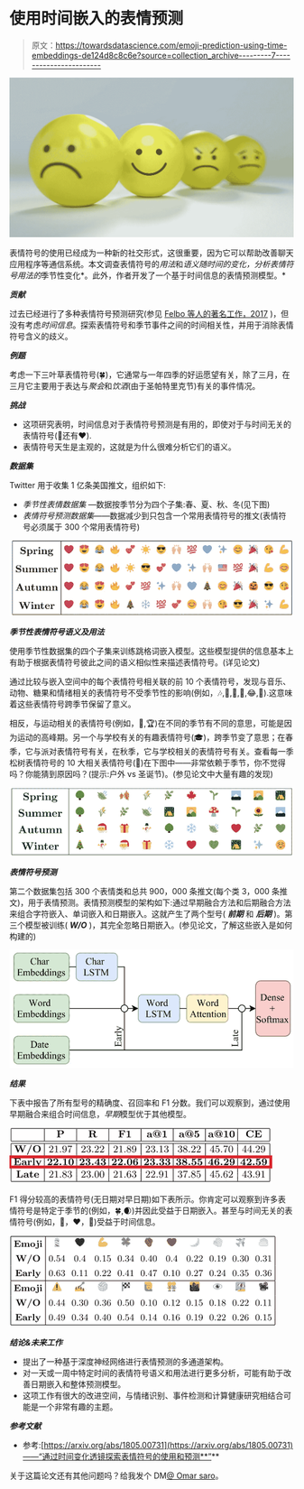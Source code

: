 # 使用时间嵌入的表情预测

> 原文：<https://towardsdatascience.com/emoji-prediction-using-time-embeddings-de124d8c8c6e?source=collection_archive---------7----------------------->

![](img/04b036a939dc119a6824d24a1441a8a7.png)

表情符号的使用已经成为一种新的社交形式，这很重要，因为它可以帮助改善聊天应用程序等通信系统。本文调查表情符号的*用法*和*语义随时间的变化，分析表情符号用法的*季节性变化*。此外，作者开发了一个基于时间信息的表情预测模型。*

***贡献***

过去已经进行了多种表情符号预测研究(参见 [Felbo 等人的著名工作，2017](https://arxiv.org/abs/1708.00524) )，但没有考虑*时间信息*。探索表情符号和季节事件之间的时间相关性，并用于消除表情符号含义的歧义。

***例题***

考虑一下三叶草表情符号(🍀)，它通常与一年四季的好运愿望有关，除了三月，在三月它主要用于表达与*聚会*和*饮酒*(由于圣帕特里克节)有关的事件情况。

***挑战***

*   这项研究表明，时间信息对于表情符号预测是有用的，即使对于与时间无关的表情符号(💪还有❤️).
*   表情符号天生是主观的，这就是为什么很难分析它们的语义。

***数据集***

Twitter 用于收集 1 亿条美国推文，组织如下:

*   *季节性表情数据集* —数据按季节分为四个子集:春、夏、秋、冬(见下图)
*   *表情符号预测数据集*——数据减少到只包含一个常用表情符号的推文(表情符号必须属于 300 个常用表情符号)

![](img/1256198f6f530eff543d7e7a86d30ecb.png)

***季节性表情符号语义及用法***

使用季节性数据集的四个子集来训练跳格词嵌入模型。这些模型提供的信息基本上有助于根据表情符号彼此之间的语义相似性来描述表情符号。(详见论文)

通过比较与嵌入空间中的每个表情符号相关联的前 10 个表情符号，发现与音乐、动物、糖果和情绪相关的表情符号不受季节性的影响(例如，🎶,🎼,🍦,🐠,😂,🎸).这意味着这些表情符号跨季节保留了意义。

相反，与运动相关的表情符号(例如，🏀,🏆)在不同的季节有不同的意思，可能是因为运动的高峰期。另一个与学校有关的有趣表情符号(🎓)，跨季节变了意思；在春季，它与派对表情符号有关，在秋季，它与学校相关的表情符号有关。查看每一季松树表情符号的 10 大相关表情符号(🌲)在下图中——非常依赖于季节，你不觉得吗？你能猜到原因吗？(提示:户外 vs 圣诞节)。(参见论文中大量有趣的发现)

![](img/7d8a8db2bca4ca91aeefa39d1d05ba6f.png)

***表情符号预测***

第二个数据集包括 300 个表情类和总共 900，000 条推文(每个类 3，000 条推文)，用于表情预测。表情预测模型的架构如下:通过早期融合方法和后期融合方法来组合字符嵌入、单词嵌入和日期嵌入。这就产生了两个型号( ***前期*** 和 ***后期*** )。第三个模型被训练( ***W/O*** )，其完全忽略日期嵌入。(参见论文，了解这些嵌入是如何构建的)

![](img/6d17beba6e83692f7ff21585d7b94ada.png)

***结果***

下表中报告了所有型号的精确度、召回率和 F1 分数。我们可以观察到，通过使用早期融合来组合时间信息，*早期*模型优于其他模型。

![](img/72aa821c6fc81b2bd7ed932efe9d5fcf.png)

F1 得分较高的表情符号(无日期对早日期)如下表所示。你肯定可以观察到许多表情符号是特定于季节的(例如，🍀,🌒)并因此受益于日期嵌入。甚至与时间无关的表情符号(例如，🖤，❤️，💪)受益于时间信息。

![](img/258c3412975583533a7b526d46a2518a.png)

***结论&未来工作***

*   提出了一种基于深度神经网络进行表情预测的多通道架构。
*   对一天或一周中特定时间的表情符号语义和用法进行更多分析，可能有助于改善日期嵌入和整体预测模型。
*   这项工作有很大的改进空间，与情绪识别、事件检测和计算健康研究相结合可能是一个非常有趣的主题。

***参考文献***

*   参考:[https://arxiv.org/abs/1805.00731](https://arxiv.org/abs/1805.00731)——“通过时间变化透镜探索表情符号的使用和预测**”**

关于这篇论文还有其他问题吗？给我发个 DM[@ Omar saro](https://twitter.com/omarsar0)。